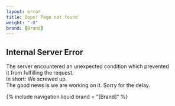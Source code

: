 ```yaml
---
layout: error
title: Oops! Page not found
weight: "-0"
brand: [Brand]
---
```


<h2>Internal Server Error</h2>
<p>
	The server encountered an unexpected condition which prevented<br>
	it from fulfilling the request.<br>
	In short: We screwed up.<br>
	The good news is we are working on it. Sorry for the delay.
</p>
{% include navigation.liquid  brand = "[Brand]" %}